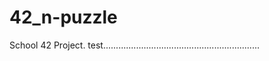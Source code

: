 # 42_n-puzzle
School 42 Project.
test..............................................................
